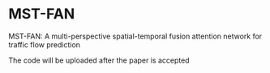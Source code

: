 # MST-FAN
MST-FAN: A multi-perspective spatial-temporal fusion attention network for traffic flow prediction

The code will be uploaded after the paper is accepted

